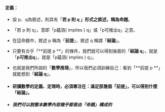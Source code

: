 #### 定義：

* 設 p、q為敘述，則具有「**若 p 則 q **」形式之敘述，稱為**命題**。

* 「若 p 則 q」，意即「p蘊涵\( implies \) q」或「p可推出q」之意。

* 在這命題中，敘述 p 稱為「**前提**」，敘述 q 稱謂「**結論**」。
* 只要有合乎「**前提 p **」的條件，我們就可以得到後面的「**結論 q**」，就是「**p可推出q**」，就是「p蘊涵\( implies \) q」。
* 也就是我們所說的「**數學推理**」，所以我們必須訓練自己：看到「**前提 p **」就能想到「**結論 q**」。
* #### 研讀數學的定義、定理時，必須專注在：滿足那幾個「**前提**」，可以得到什麼「**結論**」。

* ##### 我們可以說整本數學內容幾乎都是由「命題」構成的



